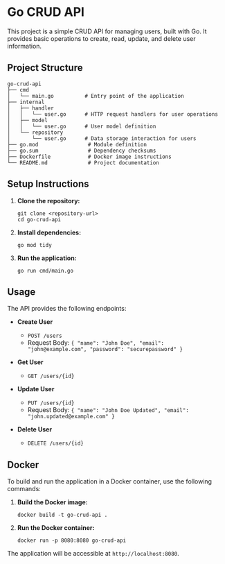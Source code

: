 # Go CRUD API

This project is a simple CRUD API for managing users, built with Go. It provides basic operations to create, read, update, and delete user information.

## Project Structure

```
go-crud-api
├── cmd
│   └── main.go          # Entry point of the application
├── internal
│   ├── handler
│   │   └── user.go      # HTTP request handlers for user operations
│   ├── model
│   │   └── user.go      # User model definition
│   └── repository
│       └── user.go      # Data storage interaction for users
├── go.mod                # Module definition
├── go.sum                # Dependency checksums
├── Dockerfile            # Docker image instructions
└── README.md             # Project documentation
```

## Setup Instructions

1. **Clone the repository:**
   ```
   git clone <repository-url>
   cd go-crud-api
   ```

2. **Install dependencies:**
   ```
   go mod tidy
   ```

3. **Run the application:**
   ```
   go run cmd/main.go
   ```

## Usage

The API provides the following endpoints:

- **Create User**
  - `POST /users`
  - Request Body: `{ "name": "John Doe", "email": "john@example.com", "password": "securepassword" }`

- **Get User**
  - `GET /users/{id}`
  
- **Update User**
  - `PUT /users/{id}`
  - Request Body: `{ "name": "John Doe Updated", "email": "john.updated@example.com" }`

- **Delete User**
  - `DELETE /users/{id}`

## Docker

To build and run the application in a Docker container, use the following commands:

1. **Build the Docker image:**
   ```
   docker build -t go-crud-api .
   ```

2. **Run the Docker container:**
   ```
   docker run -p 8080:8080 go-crud-api
   ```

The application will be accessible at `http://localhost:8080`.